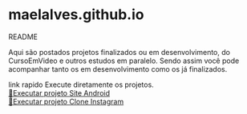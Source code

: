 # maelalves.github.io
README

Aqui são postados projetos finalizados ou em desenvolvimento, do CursoEmVideo e outros estudos em paralelo.
Sendo assim você pode acompanhar tanto os em desenvolvimento como os já finalizados.

link rapido
Execute diretamente os projetos.
<br>
<a href="https://maelalves.github.io/android/index.html" target="_blank">&#x1F517;Executar projeto Site Android</a>
<br>
<a href="https://maelalves.github.io/landingPageInstagram/#" traget="_blank">&#x1F517;Executar projeto Clone Instagram</a>


